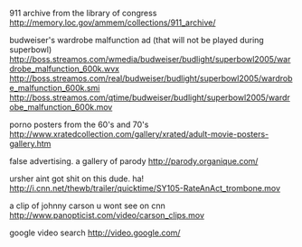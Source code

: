 911 archive from the library of congress
<http://memory.loc.gov/ammem/collections/911_archive/>

budweiser's wardrobe malfunction ad (that will not be played during superbowl)
<http://boss.streamos.com/wmedia/budweiser/budlight/superbowl2005/wardrobe_malfunction_600k.wvx>
<http://boss.streamos.com/real/budweiser/budlight/superbowl2005/wardrobe_malfunction_600k.smi>
<http://boss.streamos.com/qtime/budweiser/budlight/superbowl2005/wardrobe_malfunction_600k.mov>

porno posters from the 60's and 70's
<http://www.xratedcollection.com/gallery/xrated/adult-movie-posters-gallery.htm>

false advertising. a gallery of parody
<http://parody.organique.com/>

ursher aint got shit on this dude. ha!
<http://i.cnn.net/thewb/trailer/quicktime/SY105-RateAnAct_trombone.mov>

a clip of johnny carson u wont see on cnn
<http://www.panopticist.com/video/carson_clips.mov>

google video search
<http://video.google.com/>